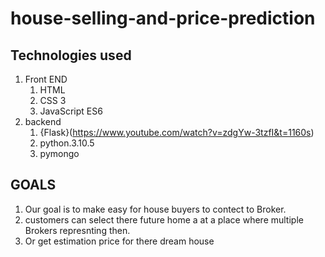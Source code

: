 # house-selling-and-price-prediction

## Technologies used
1.   Front END
       1.   HTML
       2.   CSS 3
       3.   JavaScript ES6
 2.  backend 
       1.   {Flask}(https://www.youtube.com/watch?v=zdgYw-3tzfI&t=1160s)
       2.   python.3.10.5
       3.   pymongo
## GOALS
   1.   Our goal is to make easy for house buyers to contect to Broker.
   2.   customers can select there future home a at a place where multiple Brokers represnting then.
   3.   Or get estimation price for there dream house
